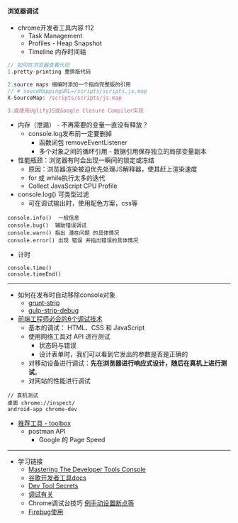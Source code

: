 #### **浏览器调试**

* chrome开发者工具内容 f12
  * Task Management
  * Profiles - Heap Snapshot
  * Timeline 内存时间轴

```js
// 如何在浏览器查看代码
1.pretty-printing 重排版代码

2.source maps 缩编时添加一个指向完整版的引用
// # souceMappingURL=/scripts/scripts.js.map
X-SourceMap: /scripts/scripts/js.map

3.或使用UglifyJS或Google Closure Compiler实现
```

* 内存（泄漏） - 不再需要的变量一直没有释放？
  * console.log发布前一定要删掉
    * 函数闭包 removeEventListener
    * 多个对象之间的循环引用 - 数据引用保存独立的局部变量副本
* 性能瓶颈：浏览器有时会出现一瞬间的锁定或冻结
  * 原因：浏览器渲染被迫优先处理JS解释器，使其赶上渲染速度
  * for 或 while执行太多的迭代
  * Collect JavaScript CPU Profile
* console.log\(\)  可类型过滤
  * 可在调试输出时，使用配色方案，css等

```
console.info()  一般信息
console.bug()  辅助错误调试
console.warn() 指出 潜在问题 的具体情况
console.error() 出现 错误 并指出错误的具体情况
```

* 计时

```
console.time()
console.timeEnd()
```

---

* 如何在发布时自动移除console对象
  * [grunt-strip](https://github.com/jsoverson/grunt-strip)
  * [gulp-strip-debug](https://github.com/sindresorhus/gulp-strip-debug)
* [前端工程师必会的6个调试技术](https://read.douban.com/reader/column/5945187/chapter/30774228/)
  * 基本的调试： HTML、CSS 和 JavaScript
  * 使用网络工具对 API 进行测试
    * 状态码与错误
    * 设计表单时，我们可以看到它发出的参数是否是正确的
  * 对移动设备进行调试：**先在浏览器进行响应式设计，随后在真机上进行测试**。
  * 对网站的性能进行调试

```
// 真机测试
桌面 chrome://inspect/
android-app chrome-dev
```

* [推荐工具 - toolbox](https://github.com/phodal/toolbox)
  * postman API
    * Google 的 Page Speed

---

* 学习链接
  * [Mastering The Developer Tools Console](http://blog.teamtreehouse.com/mastering-developer-tools-console)
  * [谷歌开发者工具docs](https://developers.google.com/web/tools/chrome-devtools/memory-problems/?utm_source=dcc&utm_medium=redirect&utm_campaign=2016q3)
  * [Dev Tool Secrets](http://devtoolsecrets.com/)
  * [调试有关](http://www.jb51.net/article/58570.htm)
  * Chrome调试台技巧 [例手动设置断点等](http://www.open-open.com/lib/view/open1416809904055.html)
  * [Firebug使用](http://www.ruanyifeng.com/blog/2011/03/firebug_console_tutorial.html)



